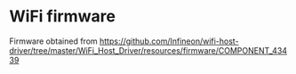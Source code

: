 # WiFi firmware

Firmware obtained from https://github.com/Infineon/wifi-host-driver/tree/master/WiFi_Host_Driver/resources/firmware/COMPONENT_43439


